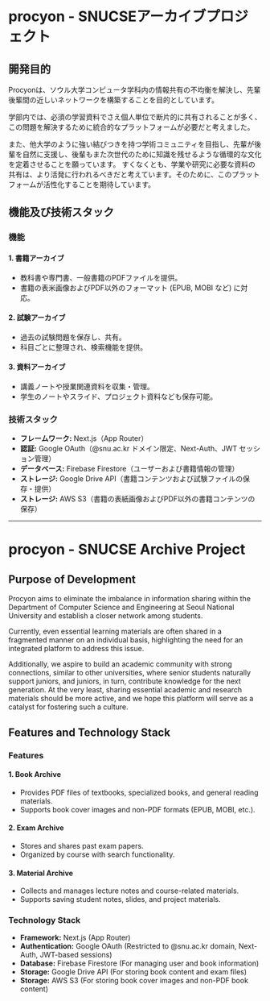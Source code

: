 # procyon - SNUCSEアーカイブプロジェクト

## 開発目的
Procyonは、ソウル大学コンピュータ学科内の情報共有の不均衡を解決し、先輩後輩間の近しいネットワークを構築することを目的としています。

学部内では、必須の学習資料でさえ個人単位で断片的に共有されることが多く、この問題を解決するために統合的なプラットフォームが必要だと考えました。

また、他大学のように強い結びつきを持つ学術コミュニティを目指し、先輩が後輩を自然に支援し、後輩もまた次世代のために知識を残せるような循環的な文化を定着させることを願っています。
すくなくとも、学業や研究に必要な資料の共有は、より活発に行われるべきだと考えています。そのために、このプラットフォームが活性化することを期待しています。

## 機能及び技術スタック
### 機能
#### 1. 書籍アーカイブ
- 教科書や専門書、一般書籍のPDFファイルを提供。
- 書籍の表米画像およびPDF以外のフォーマット (EPUB, MOBI など) に対応。

#### 2. 試験アーカイブ
- 過去の試験問題を保存し、共有。
- 科目ごとに整理され、検索機能を提供。

#### 3. 資料アーカイブ
- 講義ノートや授業関連資料を収集・管理。
- 学生のノートやスライド、プロジェクト資料なども保存可能。

### 技術スタック
- **フレームワーク:** Next.js（App Router）
- **認証:** Google OAuth（@snu.ac.kr ドメイン限定、Next-Auth、JWT セッション管理）
- **データベース:** Firebase Firestore（ユーザーおよび書籍情報の管理）
- **ストレージ:** Google Drive API（書籍コンテンツおよび試験ファイルの保存・提供）
- **ストレージ:** AWS S3（書籍の表紙画像およびPDF以外の書籍コンテンツの保存）

---

#  
# procyon - SNUCSE Archive Project

## Purpose of Development
Procyon aims to eliminate the imbalance in information sharing within the Department of Computer Science and Engineering at Seoul National University and establish a closer network among students.

Currently, even essential learning materials are often shared in a fragmented manner on an individual basis, highlighting the need for an integrated platform to address this issue.

Additionally, we aspire to build an academic community with strong connections, similar to other universities, where senior students naturally support juniors, and juniors, in turn, contribute knowledge for the next generation. At the very least, sharing essential academic and research materials should be more active, and we hope this platform will serve as a catalyst for fostering such a culture.

## Features and Technology Stack
### Features
#### 1. Book Archive
- Provides PDF files of textbooks, specialized books, and general reading materials.
- Supports book cover images and non-PDF formats (EPUB, MOBI, etc.).

#### 2. Exam Archive
- Stores and shares past exam papers.
- Organized by course with search functionality.

#### 3. Material Archive
- Collects and manages lecture notes and course-related materials.
- Supports saving student notes, slides, and project materials.

### Technology Stack
- **Framework:** Next.js (App Router)
- **Authentication:** Google OAuth (Restricted to @snu.ac.kr domain, Next-Auth, JWT-based sessions)
- **Database:** Firebase Firestore (For managing user and book information)
- **Storage:** Google Drive API (For storing book content and exam files)
- **Storage:** AWS S3 (For storing book cover images and non-PDF book content)